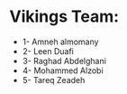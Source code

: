 # Vikings Team:
+ 1- Amneh almomany
+ 2- Leen Duafi
+ 3- Raghad Abdelghani
+ 4- Mohammed Alzobi
+ 5- Tareq Zeadeh
